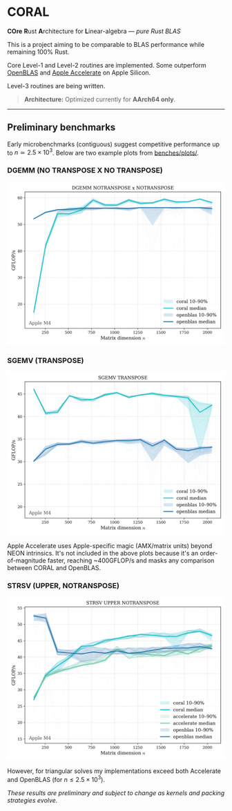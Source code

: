 # CORAL

**COre** **R**ust **A**rchitecture for **L**inear-algebra — *pure Rust BLAS*

This is a project aiming to be comparable to BLAS performance while remaining 100% Rust.

Core Level-1 and Level-2 routines are implemented. Some outperform
[OpenBLAS](https://github.com/OpenMathLib/OpenBLAS) and 
[Apple Accelerate](https://developer.apple.com/documentation/accelerate/blas/)
on Apple Silicon. 

Level-3 routines are being written. 

> **Architecture:** Optimized currently for **AArch64 only**.

---

## Preliminary benchmarks

Early microbenchmarks (contiguous) suggest competitive performance up to 
$n \simeq 2.5 \times 10^3$.  Below are two example plots from [benches/plots/](benches/plots/). 

### DGEMM (NO TRANSPOSE X NO TRANSPOSE) 
![DGEMM NN](benches/plots/DGEMM%20NOTRANSPOSE%20x%20NOTRANSPOSE.png)

### SGEMV (TRANSPOSE)
![SGEMV TRANSPOSE](benches/plots/SGEMV%20TRANSPOSE.png)

Apple Accelerate uses Apple-specific magic (AMX/matrix units) beyond
NEON intrinsics. It's not included in the above plots because it's an 
order-of-magnitude faster, reaching ~400GFLOP/s and masks any comparison between
CORAL and OpenBLAS. 

### STRSV (UPPER, NOTRANSPOSE)
![STRSV UPPER NOTRANSPOSE](benches/plots/STRSV%20UPPER%20NOTRANSPOSE.png)

However, for triangular solves my implementations exceed both Accelerate and OpenBLAS
(for $n \leq 2.5 \times 10^3$).

*These results are preliminary and subject to change as kernels and packing strategies evolve.*

